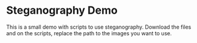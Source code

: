 # Steganography Demo
This is a small demo with scripts to use steganography.
Download the files and on the scripts, replace the path to the images you want to use.
